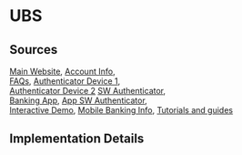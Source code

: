 # UBS

## Sources
[Main Website](https://www.ubs.com/ch/en.html),	[Account Info](https://www.ubs.com/microsites/digital/en/private/e-banking.html),	
[FAQs](https://www.ubs.com/ch/en/help.html),	[Authenticator Device 1](https://www.ubs.com/ch/en/help/guides/_jcr_content/mainpar/tilebox/tiles/tile_805642500.0695127117.file/bGluay9wYXRoPS9jb250ZW50L2RhbS91YnMvY2gvb25saW5lX3NlcnZpY2VzL2RvY3VtZW50cy9hbmxlaXR1bmcta2FydGVubGVzZXItZW4ucGRm/anleitung-kartenleser-en.pdf),	
[Authenticator Device 2](https://www.ubs.com/ch/en/help/guides/_jcr_content/mainpar/tilebox/tiles/tile_605819696.0923773312.file/bGluay9wYXRoPS9jb250ZW50L2RhbS91YnMvY2gvb25saW5lX3NlcnZpY2VzL2RvY3VtZW50cy9hbmxlaXR1bmctYWNjZXNzLWNhcmQtZGlzcGxheS1lbi5wZGY=/anleitung-access-card-display-en.pdf)
[SW Authenticator](https://www.ubs.com/microsites/digital/en/private/access-app.html),	
[Banking App](https://play.google.com/store/apps/details?id=com.ubs.swidKXJ.android),	[App SW Authenticator](https://play.google.com/store/apps/details?id=com.ubs.swidK2Y.android),	
[Interactive Demo](https://ebanking-demo-ch1.ubs.com/auth/login1?userId=DEMO9999&languageCode=en),	[Mobile Banking Info](https://www.ubs.com/microsites/digital/en/private/mobile-banking.html),
[Tutorials and guides](https://www.ubs.com/ch/en/help/guides.html)

## Implementation Details